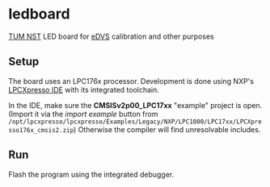# ledboard
[TUM NST](https://www.nst.ei.tum.de/) LED board for [eDVS](https://wiki.lsr.ei.tum.de/nst/programming/edvsgettingstarted) calibration and other purposes

## Setup
The board uses an LPC176x processor. Development is done using NXP's [LPCXpresso IDE](https://www.lpcware.com/lpcxpresso) with its integrated toolchain.

In the IDE, make sure the **CMSISv2p00_LPC17xx** "example" project is open. (Import it via the *import example* button from `/opt/lpcxpresso/lpcxpresso/Examples/Legacy/NXP/LPC1000/LPC17xx/LPCXpresso176x_cmsis2.zip`) Otherwise the compiler will find unresolvable includes.

## Run
Flash the program using the integrated debugger.

